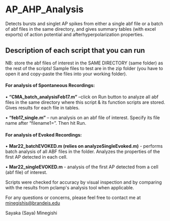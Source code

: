 # AP_AHP_Analysis
Detects bursts and singlet AP spikes from either a single abf file or a batch of abf files in the same directory, and gives summary tables (with excel exports) of action potential and afterhyperpolarization properties. 

## Description of each script that you can run

 NB: store the abf files of interest in the SAME DIRECTORY (same folder) as the rest of the scripts! Sample files to test are in the zip folder (you have to open it and copy-paste the files into your working folder).

#### For analysis of Spontaneous Recordings:
• **“CMA_batch_analysisFeb17.m”** –click on Run button to analyze all abf files in the same directory where this script & its function scripts are stored. Gives results for each file in tables.

 • **“feb17_single.m”** – run analysis on an abf file of interest. Specify its file name after “filename1=”. Then hit Run.
 
#### For analysis of Evoked Recordings:
 • **Mar22_batchEVOKED.m (relies on analyzeSingleEvoked.m)** - performs batch analysis of all ABF files in the folder. Analyzes the properties of the first AP detected in each cell.
 
 • **Mar22_singleEVOKED.m** - analysis of the first AP detected from a cell (abf file) of interest. 


Scripts were checked for accuracy by visual inspection and by comparing with the results from pclamp's analysis tool when applicable. 

For any questions or concerns, please feel free to contact me at minegishis@brandeis.edu



Sayaka (Saya) Minegishi
